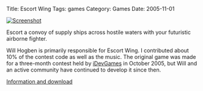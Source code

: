 Title: Escort Wing
Tags: games
Category: Games
Date: 2005-11-01

[![Screenshot](|filename|/img/escort_wing_thumb.jpg)](http://owoho.com/EscortWing/page3/files/page3-1001-full.html)

Escort a convoy of supply ships across hostile waters with your futuristic
airborne fighter.

Will Hogben is primarily responsible for Escort Wing. I contributed about 10%
of the contest code as well as the music. The original game was made for a
three-month contest held by [iDevGames](http://www.idevgames.com/) in October
2005, but Will and an active community have continued to develop it since then.

[Information and download](http://owoho.com/EscortWing/)
